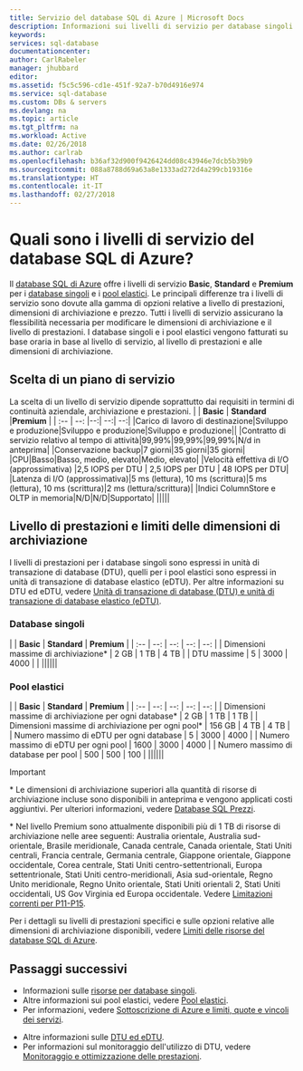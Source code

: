 ```yaml
---
title: Servizio del database SQL di Azure | Microsoft Docs
description: Informazioni sui livelli di servizio per database singoli e di pool per offrire livelli di prestazioni e dimensioni di archiviazione.
keywords: 
services: sql-database
documentationcenter: 
author: CarlRabeler
manager: jhubbard
editor: 
ms.assetid: f5c5c596-cd1e-451f-92a7-b70d4916e974
ms.service: sql-database
ms.custom: DBs & servers
ms.devlang: na
ms.topic: article
ms.tgt_pltfrm: na
ms.workload: Active
ms.date: 02/26/2018
ms.author: carlrab
ms.openlocfilehash: b36af32d900f9426424dd08c43946e7dcb5b39b9
ms.sourcegitcommit: 088a8788d69a63a8e1333ad272d4a299cb19316e
ms.translationtype: HT
ms.contentlocale: it-IT
ms.lasthandoff: 02/27/2018
---
```

# <a name="what-are-azure-sql-database-service-tiers"></a>Quali sono i livelli di servizio del database SQL di Azure?

Il [database SQL di Azure](sql-database-technical-overview.md) offre i livelli di servizio **Basic**, **Standard** e **Premium** per i [database singoli](sql-database-single-database-resources.md) e i [pool elastici](sql-database-elastic-pool.md). Le principali differenze tra i livelli di servizio sono dovute alla gamma di opzioni relative a livello di prestazioni, dimensioni di archiviazione e prezzo.  Tutti i livelli di servizio assicurano la flessibilità necessaria per modificare le dimensioni di archiviazione e il livello di prestazioni.  I database singoli e i pool elastici vengono fatturati su base oraria in base al livello di servizio, al livello di prestazioni e alle dimensioni di archiviazione.   

## <a name="choosing-a-service-tier"></a>Scelta di un piano di servizio

La scelta di un livello di servizio dipende soprattutto dai requisiti in termini di continuità aziendale, archiviazione e prestazioni.
| | **Basic** | **Standard** |**Premium**  |
| :-- | --: |--:| --:| --:| 
|Carico di lavoro di destinazione|Sviluppo e produzione|Sviluppo e produzione|Sviluppo e produzione||
|Contratto di servizio relativo al tempo di attività|99,99%|99,99%|99,99%|N/d in anteprima|
|Conservazione backup|7 giorni|35 giorni|35 giorni|
|CPU|Basso|Basso, medio, elevato|Medio, elevato|
|Velocità effettiva di I/O (approssimativa) |2,5 IOPS per DTU  | 2,5 IOPS per DTU | 48 IOPS per DTU|
|Latenza di I/O (approssimativa)|5 ms (lettura), 10 ms (scrittura)|5 ms (lettura), 10 ms (scrittura)|2 ms (lettura/scrittura)|
|Indici ColumnStore e OLTP in memoria|N/D|N/D|Supportato|
|||||

## <a name="performance-level-and-storage-size-limits"></a>Livello di prestazioni e limiti delle dimensioni di archiviazione

I livelli di prestazioni per i database singoli sono espressi in unità di transazione di database (DTU), quelli per i pool elastici sono espressi in unità di transazione di database elastico (eDTU). Per altre informazioni su DTU ed eDTU, vedere [Unità di transazione di database (DTU) e unità di transazione di database elastico (eDTU)](sql-database-what-is-a-dtu.md).

### <a name="single-databases"></a>Database singoli

|  | **Basic** | **Standard** | **Premium** | 
| :-- | --: | --: | --: | --: |
| Dimensioni massime di archiviazione* | 2 GB | 1 TB | 4 TB  | 
| DTU massime | 5 | 3000 | 4000 | |
||||||

### <a name="elastic-pools"></a>Pool elastici

| | **Basic** | **Standard** | **Premium** | 
| :-- | --: | --: | --: | --: |
| Dimensioni massime di archiviazione per ogni database*  | 2 GB | 1 TB | 1 TB | 
| Dimensioni massime di archiviazione per ogni pool* | 156 GB | 4 TB | 4 TB | 
| Numero massimo di eDTU per ogni database | 5 | 3000 | 4000 | 
| Numero massimo di eDTU per ogni pool | 1600 | 3000 | 4000 | 
| Numero massimo di database per pool | 500  | 500 | 100 | 
||||||

> [!IMPORTANT]
> \* Le dimensioni di archiviazione superiori alla quantità di risorse di archiviazione incluse sono disponibili in anteprima e vengono applicati costi aggiuntivi. Per ulteriori informazioni, vedere [Database SQL Prezzi](https://azure.microsoft.com/pricing/details/sql-database/). 
>
> \* Nel livello Premium sono attualmente disponibili più di 1 TB di risorse di archiviazione nelle aree seguenti: Australia orientale, Australia sud-orientale, Brasile meridionale, Canada centrale, Canada orientale, Stati Uniti centrali, Francia centrale, Germania centrale, Giappone orientale, Giappone occidentale, Corea centrale, Stati Uniti centro-settentrionali, Europa settentrionale, Stati Uniti centro-meridionali, Asia sud-orientale, Regno Unito meridionale, Regno Unito orientale, Stati Uniti orientali 2, Stati Uniti occidentali, US Gov Virginia ed Europa occidentale. Vedere [Limitazioni correnti per P11-P15](sql-database-resource-limits.md#single-database-limitations-of-p11-and-p15-when-the-maximum-size-greater-than-1-tb).  
> 

Per i dettagli su livelli di prestazioni specifici e sulle opzioni relative alle dimensioni di archiviazione disponibili, vedere [Limiti delle risorse del database SQL di Azure](sql-database-resource-limits.md).


## <a name="next-steps"></a>Passaggi successivi

- Informazioni sulle [risorse per database singoli](sql-database-single-database-resources.md).
- Altre informazioni sui pool elastici, vedere [Pool elastici](sql-database-elastic-pool.md).
- Per informazioni, vedere [Sottoscrizione di Azure e limiti, quote e vincoli dei servizi](../azure-subscription-service-limits.md).
* Altre informazioni sulle [DTU ed eDTU](sql-database-what-is-a-dtu.md).
* Per informazioni sul monitoraggio dell'utilizzo di DTU, vedere [Monitoraggio e ottimizzazione delle prestazioni](sql-database-troubleshoot-performance.md).

